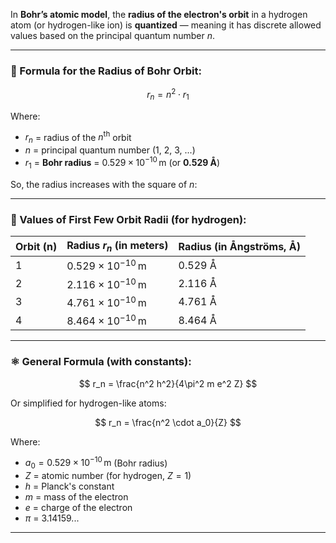 In **Bohr’s atomic model**, the **radius of the electron's orbit** in a hydrogen atom (or hydrogen-like ion) is **quantized** — meaning it has discrete allowed values based on the principal quantum number $n$.

---

### 🧮 Formula for the Radius of Bohr Orbit:

$$
r_n = n^2 \cdot r_1
$$

Where:

* $r_n$ = radius of the $n^\text{th}$ orbit
* $n$ = principal quantum number (1, 2, 3, ...)
* $r_1$ = **Bohr radius** = $0.529 \times 10^{-10} \, \text{m}$ (or **0.529 Å**)

So, the radius increases with the square of $n$:

---

### 🔢 Values of First Few Orbit Radii (for hydrogen):

| Orbit (n) | Radius $r_n$ (in meters)            | Radius (in Ångströms, Å) |
| --------- | ----------------------------------- | ------------------------ |
| 1         | $0.529 \times 10^{-10} \, \text{m}$ | 0.529 Å                  |
| 2         | $2.116 \times 10^{-10} \, \text{m}$ | 2.116 Å                  |
| 3         | $4.761 \times 10^{-10} \, \text{m}$ | 4.761 Å                  |
| 4         | $8.464 \times 10^{-10} \, \text{m}$ | 8.464 Å                  |

---

### ⚛ General Formula (with constants):

$$
r_n = \frac{n^2 h^2}{4\pi^2 m e^2 Z}
$$

Or simplified for hydrogen-like atoms:

$$
r_n = \frac{n^2 \cdot a_0}{Z}
$$

Where:

* $a_0 = 0.529 \times 10^{-10} \, \text{m}$ (Bohr radius)
* $Z$ = atomic number (for hydrogen, $Z = 1$)
* $h$ = Planck's constant
* $m$ = mass of the electron
* $e$ = charge of the electron
* $\pi$ = 3.14159...

---
